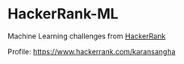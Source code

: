 # HackerRank-ML
Machine Learning challenges from [HackerRank](https://www.hackerrank.com/domains/ai?filters%5Bsubdomains%5D%5B%5D=machine-learning)

Profile: https://www.hackerrank.com/karansangha
